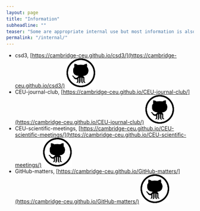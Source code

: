 ```yaml
---
layout: page
title: "Information"
subheadline: ""
teaser: "Some are appropriate internal use but most information is also generic."
permalink: "/internal/"
---
```


* csd3, [https://cambridge-ceu.github.io/csd3/](https://cambridge-ceu.github.io/csd3/) [![](./assets/images/github.svg)](https://github.com/cambridge-ceu/csd3)
* CEU-journal-club, [https://cambridge-ceu.github.io/CEU-journal-club/](https://cambridge-ceu.github.io/CEU-journal-club/) [![](./assets/images/github.svg)](https://github.com/cambridge-ceu/CEU-journal-club)
* CEU-scientific-meetings, [https://cambridge-ceu.github.io/CEU-scientific-meetings/](https://cambridge-ceu.github.io/CEU-scientific-meetings/) [![](./assets/images/github.svg)](https://github.com/cambridge-ceu/CEU-scientific-meetings)
* GitHub-matters, [https://cambridge-ceu.github.io/GitHub-matters/](https://cambridge-ceu.github.io/GitHub-matters/) [![](./assets/images/github.svg)](https://github.com/cambridge-ceu/GitHub-matters)
